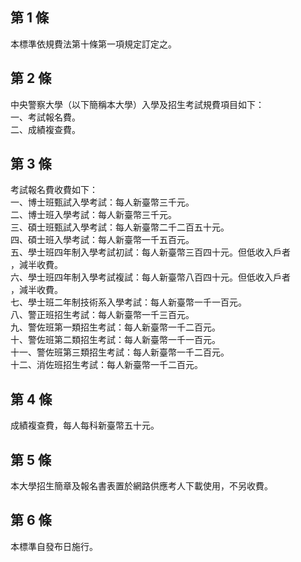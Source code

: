 第 1 條
-------
本標準依規費法第十條第一項規定訂定之。

第 2 條
-------
中央警察大學（以下簡稱本大學）入學及招生考試規費項目如下：  
一、考試報名費。  
二、成績複查費。

第 3 條
-------
考試報名費收費如下：  
一、博士班甄試入學考試：每人新臺幣三千元。  
二、博士班入學考試：每人新臺幣三千元。  
三、碩士班甄試入學考試：每人新臺幣二千二百五十元。  
四、碩士班入學考試：每人新臺幣一千五百元。  
五、學士班四年制入學考試初試：每人新臺幣三百四十元。但低收入戶者  
    ，減半收費。  
六、學士班四年制入學考試複試：每人新臺幣八百四十元。但低收入戶者  
    ，減半收費。  
七、學士班二年制技術系入學考試：每人新臺幣一千一百元。  
八、警正班招生考試：每人新臺幣一千三百元。  
九、警佐班第一類招生考試：每人新臺幣一千二百元。  
十、警佐班第二類招生考試：每人新臺幣一千一百元。  
十一、警佐班第三類招生考試：每人新臺幣一千二百元。  
十二、消佐班招生考試：每人新臺幣一千二百元。

第 4 條
-------
成績複查費，每人每科新臺幣五十元。

第 5 條
-------
本大學招生簡章及報名書表置於網路供應考人下載使用，不另收費。

第 6 條
-------
本標準自發布日施行。

